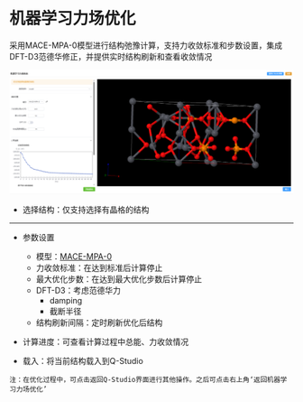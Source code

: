 # 机器学习力场优化
采用MACE-MPA-0模型进行结构弛豫计算，支持力收敛标准和步数设置，集成DFT-D3范德华修正，并提供实时结构刷新和查看收敛情况

![mlff_relax](.././nested/qstudio_mlff_relax.png)
- 选择结构：仅支持选择有晶格的结构

---

- 参数设置
  - 模型：[MACE-MPA-0](https://github.com/ACEsuit/mace?tab=readme-ov-file#latest-recommended-foundation-models)
  - 力收敛标准：在达到标准后计算停止
  - 最大优化步数：在达到最大优化步数后计算停止
  - DFT-D3：考虑范德华力
    - damping
    - 截断半径
  - 结构刷新间隔：定时刷新优化后结构

- 计算进度：可查看计算过程中总能、力收敛情况
- 载入：将当前结构载入到Q-Studio

```
注：在优化过程中，可点击返回Q-Studio界面进行其他操作。之后可点击右上角‘返回机器学习力场优化’
```